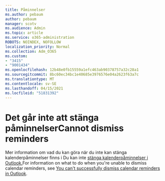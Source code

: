 ```yaml
---
title: Påminnelser
ms.author: pebaum
author: pebaum
manager: scotv
ms.audience: Admin
ms.topic: article
ms.service: o365-administration
ROBOTS: NOINDEX, NOFOLLOW
localization_priority: Normal
ms.collection: Adm_O365
ms.custom:
- "3415"
- "9001434"
ms.openlocfilehash: 12b48e0fb15559a1efc463ab90378757a32c28a1
ms.sourcegitcommit: 8bc60ec34bc1e40685e3976576e04a2623f63a7c
ms.translationtype: MT
ms.contentlocale: sv-SE
ms.lasthandoff: 04/15/2021
ms.locfileid: "51831392"
---
```

# <a name="cannot-dismiss-reminders"></a><span data-ttu-id="65cc4-102">Det går inte att stänga påminnelser</span><span class="sxs-lookup"><span data-stu-id="65cc4-102">Cannot dismiss reminders</span></span>

<span data-ttu-id="65cc4-103">Mer information om vad du kan göra när du inte kan stänga kalenderpåminnelser finns i Du kan inte [stänga kalenderpåminnelser i Outlook.](https://docs.microsoft.com/exchange/troubleshoot/calendar-reminders/cannot-dismiss-outlook-calendar-reminders)</span><span class="sxs-lookup"><span data-stu-id="65cc4-103">For information on what to do when you're unable to dismiss calendar reminders, see [You can't successfully dismiss calendar reminders in Outlook](https://docs.microsoft.com/exchange/troubleshoot/calendar-reminders/cannot-dismiss-outlook-calendar-reminders).</span></span>

